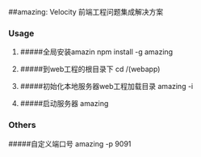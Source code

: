 ##amazing: Velocity 前端工程问题集成解决方案


### Usage

1. #####全局安装amazin
npm install -g amazing

2. #####到web工程的根目录下
cd /(webapp)

3. #####初始化本地服务器web工程加载目录
amazing -i

4. #####启动服务器
amazing

### Others

#####自定义端口号 
amazing -p 9091
